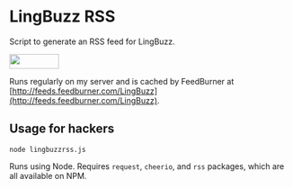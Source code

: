 LingBuzz RSS
============

Script to generate an RSS feed for LingBuzz.

<a href="http://feeds.feedburner.com/LingBuzz"><img src="http://feeds.feedburner.com/~fc/LingBuzz?bg=FF6600&amp;fg=444444&amp;anim=0" height="26" width="88" style="border:0" alt="" /></a>

Runs regularly on my server and is cached by FeedBurner at [http://feeds.feedburner.com/LingBuzz](http://feeds.feedburner.com/LingBuzz).

Usage for hackers
-----------------

`node lingbuzzrss.js`

Runs using Node. Requires `request`, `cheerio`, and `rss` packages, which are all available on NPM.
